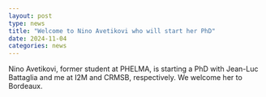 ```yaml
---
layout: post
type: news
title: "Welcome to Nino Avetikovi who will start her PhD"
date: 2024-11-04
categories: news
---
```

Nino Avetikovi, former student at PHELMA, is starting a PhD with Jean-Luc Battaglia and me at I2M and CRMSB, respectively. We welcome her to Bordeaux.